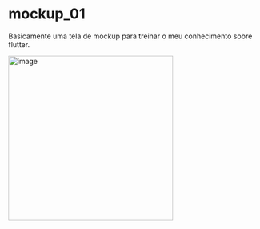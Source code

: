 # mockup_01

Basicamente uma tela de mockup para treinar o meu conhecimento sobre flutter.

<img width="329" alt="image" src="https://user-images.githubusercontent.com/76439397/176539000-5e129d15-11d3-4cc4-adea-2d4754ada8aa.png">

